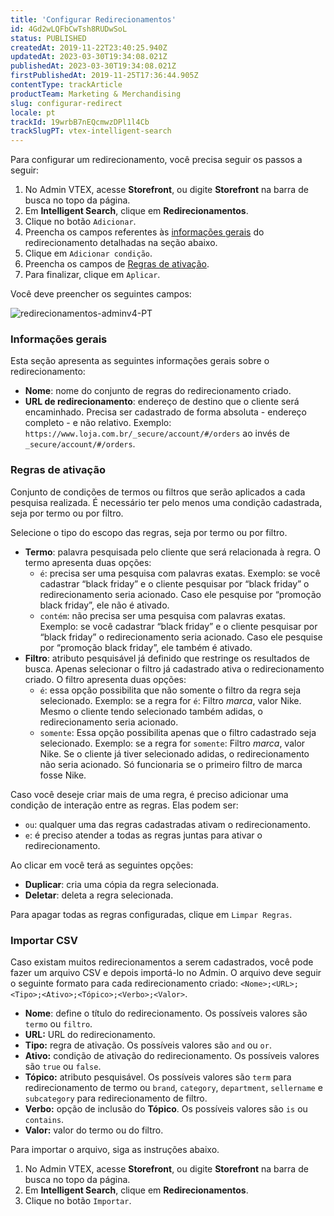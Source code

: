 ```yaml
---
title: 'Configurar Redirecionamentos'
id: 4Gd2wLQFbCwTsh8RUDwSoL
status: PUBLISHED
createdAt: 2019-11-22T23:40:25.940Z
updatedAt: 2023-03-30T19:34:08.021Z
publishedAt: 2023-03-30T19:34:08.021Z
firstPublishedAt: 2019-11-25T17:36:44.905Z
contentType: trackArticle
productTeam: Marketing & Merchandising
slug: configurar-redirect
locale: pt
trackId: 19wrbB7nEQcmwzDPl1l4Cb
trackSlugPT: vtex-intelligent-search
---
```


Para configurar um redirecionamento, você precisa seguir os passos a seguir:

1. No Admin VTEX, acesse **Storefront**, ou digite **Storefront** na barra de busca no topo da página.
2. Em **Intelligent Search**, clique em **Redirecionamentos**.
3. Clique no botão <i class="fas fa-plus"></i> `Adicionar`.
4. Preencha os campos referentes às [informações gerais](#informacoes-gerais) do redirecionamento detalhadas na seção abaixo.
5. Clique em <i class="fa-solid fa-plus"></i> `Adicionar condição`.
6. Preencha os campos de [Regras de ativação](#regras-de-ativacao).
7. Para finalizar, clique em `Aplicar`.

Você deve preencher os seguintes campos:

![redirecionamentos-adminv4-PT](https://images.ctfassets.net/alneenqid6w5/69CWrwXk38Qxwb9fNNzYyc/ff394f626cfa64b037bdf652ec07ca38/Screenshot_2022-04-04_at_15-15-42_Intelligent_Search_-_Redirecionamentos.png)

### Informações gerais

Esta seção apresenta as seguintes informações gerais sobre o redirecionamento:

- **Nome**: nome do conjunto de regras do redirecionamento criado.
- **URL de redirecionamento**: endereço de destino que o cliente será encaminhado. Precisa ser cadastrado de forma absoluta - endereço completo - e não relativo. Exemplo: `https://www.loja.com.br/_secure/account/#/orders` ao invés de `_secure/account/#/orders`.

### Regras de ativação

Conjunto de condições de termos ou filtros que serão aplicados a cada pesquisa realizada. É necessário ter pelo menos uma condição cadastrada, seja por termo ou por filtro. 

Selecione o tipo do escopo das regras, seja por termo ou por filtro.

- **Termo**: palavra pesquisada pelo cliente que será relacionada à regra. O termo apresenta duas opções:
    - `é`: precisa ser uma pesquisa com palavras exatas. Exemplo: se você cadastrar “black friday” e o cliente pesquisar por “black friday” o redirecionamento seria acionado. Caso ele pesquise por “promoção black friday”, ele não é ativado.
    - `contém`: não precisa ser uma pesquisa com palavras exatas. Exemplo: se você cadastrar “black friday” e o cliente pesquisar por “black friday” o redirecionamento seria acionado. Caso ele pesquise por “promoção black friday”, ele também é ativado.
- **Filtro**: atributo pesquisável já definido que restringe os resultados de busca. Apenas selecionar o filtro já cadastrado ativa o redirecionamento criado. O filtro apresenta duas opções:
    - `é`: essa opção possibilita que não somente o filtro da regra seja selecionado. Exemplo: se a regra for ``é``: Filtro _marca_, valor Nike. Mesmo o cliente tendo selecionado também adidas, o redirecionamento seria acionado.
    - `somente`: Essa opção possibilita apenas que o filtro cadastrado seja selecionado. Exemplo: se a regra for ``somente``: Filtro _marca_, valor Nike. Se o cliente já tiver selecionado adidas, o redirecionamento não seria acionado. Só funcionaria se o primeiro filtro de marca fosse Nike.

Caso você deseje criar mais de uma regra, é preciso adicionar uma condição de interação entre as regras. Elas podem ser:

- `ou`: qualquer uma das regras cadastradas ativam o redirecionamento.
- `e`: é preciso atender a todas as regras juntas para ativar o redirecionamento.

Ao clicar em <i class="fas fa-ellipsis-v"></i> você terá as seguintes opções:

- <i class="fas fa-clone"></i> **Duplicar**: cria uma cópia da regra selecionada.
- <i class="far fa-trash-alt"></i> **Deletar**: deleta a regra selecionada.

Para apagar todas as regras configuradas, clique em `Limpar Regras`.

### Importar CSV

Caso existam muitos redirecionamentos a serem cadastrados, você pode fazer um arquivo CSV e depois importá-lo no Admin. O arquivo deve seguir o seguinte formato para cada redirecionamento criado: `<Nome>;<URL>;<Tipo>;<Ativo>;<Tópico>;<Verbo>;<Valor>`.

- **Nome**: define o título do redirecionamento. Os possíveis valores são `termo` ou `filtro`.
- **URL:** URL do redirecionamento.
- **Tipo:**  regra de ativação. Os possíveis valores são `and` ou `or`.
- **Ativo:** condição de ativação do redirecionamento. Os possíveis valores são `true` ou `false`.
- **Tópico:** atributo pesquisável. Os possíveis valores são `term` para redirecionamento de termo ou `brand`, `category`, `department`, `sellername` e `subcategory` para redirecionamento de filtro.
- **Verbo:** opção de inclusão do **Tópico**. Os possíveis valores são `is` ou `contains`.
- **Valor:** valor do termo ou do filtro.

Para importar o arquivo, siga as instruções abaixo.

1. No Admin VTEX, acesse **Storefront**, ou digite **Storefront** na barra de busca no topo da página.
2. Em **Intelligent Search**, clique em **Redirecionamentos**.
3. Clique no botão `Importar`.
